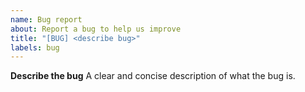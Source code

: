 ```yaml
---
name: Bug report
about: Report a bug to help us improve
title: "[BUG] <describe bug>"
labels: bug
---
```

**Describe the bug**
A clear and concise description of what the bug is.

